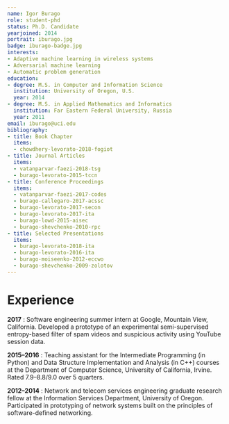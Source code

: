 ```yaml
---
name: Igor Burago
role: student-phd
status: Ph.D. Candidate
yearjoined: 2014
portrait: iburago.jpg
badge: iburago-badge.jpg
interests:
- Adaptive machine learning in wireless systems
- Adversarial machine learning
- Automatic problem generation
education:
- degree: M.S. in Computer and Information Science
  institution: University of Oregon, U.S.
  year: 2014
- degree: M.S. in Applied Mathematics and Informatics
  institution: Far Eastern Federal University, Russia
  year: 2011
email: iburago@uci.edu
bibliography:
- title: Book Chapter
  items:
  - chowdhery-levorato-2018-fogiot
- title: Journal Articles
  items:
  - vatanparvar-faezi-2018-tsg
  - burago-levorato-2015-tccn
- title: Conference Proceedings
  items:
  - vatanparvar-faezi-2017-codes
  - burago-callegaro-2017-acssc
  - burago-levorato-2017-secon
  - burago-levorato-2017-ita
  - burago-lowd-2015-aisec
  - burago-shevchenko-2010-rpc
- title: Selected Presentations
  items:
  - burago-levorato-2018-ita
  - burago-levorato-2016-ita
  - burago-moiseenko-2012-eccwo
  - burago-shevchenko-2009-zolotov
---
```


# Experience

**2017**
: Software engineering summer intern at Google, Mountain View, California.
Developed a prototype of an experimental semi-supervised entropy-based
filter of spam videos and suspicious activity using YouTube session
data.

**2015–2016**
: Teaching assistant for the Intermediate Programming (in Python) and
Data Structure Implementation and Analysis (in C++) courses at the
Department of Computer Science, University of California, Irvine.
Rated 7.9–8.8/9.0 over 5 quarters.

**2012–2014**
: Network and telecom services engineering graduate research fellow
at the Information Services Department, University of Oregon.
Participated in prototyping of network systems built on
the principles of software-defined networking.
